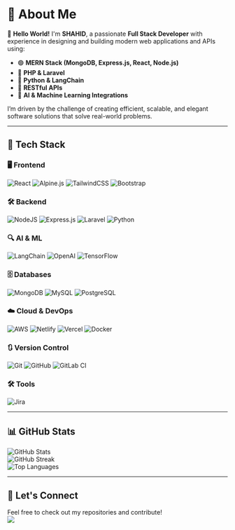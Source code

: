 # 💫 About Me
👋 **Hello World!** I'm **SHAHID**, a passionate **Full Stack Developer** with experience in designing and building modern web applications and APIs using:

- 🟢 **MERN Stack (MongoDB, Express.js, React, Node.js)**
- 🔴 **PHP & Laravel**
- 🐍 **Python & LangChain**
- 🔗 **RESTful APIs**
- 🤖 **AI & Machine Learning Integrations**

I’m driven by the challenge of creating efficient, scalable, and elegant software solutions that solve real-world problems.

---

## 🔧 Tech Stack

### 🖥️ Frontend
![React](https://img.shields.io/badge/react-%2320232a.svg?style=plastic&logo=react&logoColor=%2361DAFB)
![Alpine.js](https://img.shields.io/badge/alpinejs-white.svg?style=plastic&logo=alpinedotjs&logoColor=%238BC0D0)
![TailwindCSS](https://img.shields.io/badge/tailwindcss-%2338B2AC.svg?style=plastic&logo=tailwind-css&logoColor=white)
![Bootstrap](https://img.shields.io/badge/bootstrap-%238511FA.svg?style=plastic&logo=bootstrap&logoColor=white)

### 🛠️ Backend
![NodeJS](https://img.shields.io/badge/node.js-6DA55F?style=plastic&logo=node.js&logoColor=white)
![Express.js](https://img.shields.io/badge/express.js-%23404d59.svg?style=plastic&logo=express&logoColor=%2361DAFB)
![Laravel](https://img.shields.io/badge/laravel-%23FF2D20.svg?style=plastic&logo=laravel&logoColor=white)
![Python](https://img.shields.io/badge/python-%2314354C.svg?style=plastic&logo=python&logoColor=white)

### 🔍 AI & ML
![LangChain](https://img.shields.io/badge/LangChain-blue.svg?style=plastic&logo=python&logoColor=white)
![OpenAI](https://img.shields.io/badge/OpenAI-412991?style=plastic&logo=openai&logoColor=white)
![TensorFlow](https://img.shields.io/badge/TensorFlow-orange.svg?style=plastic&logo=tensorflow&logoColor=white)

### 🗄️ Databases
![MongoDB](https://img.shields.io/badge/MongoDB-%234ea94b.svg?style=plastic&logo=mongodb&logoColor=white)
![MySQL](https://img.shields.io/badge/mysql-4479A1.svg?style=plastic&logo=mysql&logoColor=white)
![PostgreSQL](https://img.shields.io/badge/postgres-%23316192.svg?style=plastic&logo=postgresql&logoColor=white)

### ☁️ Cloud & DevOps
![AWS](https://img.shields.io/badge/AWS-%23FF9900.svg?style=plastic&logo=amazon-aws&logoColor=white)
![Netlify](https://img.shields.io/badge/netlify-%23000000.svg?style=plastic&logo=netlify&logoColor=#00C7B7)
![Vercel](https://img.shields.io/badge/vercel-%23000000.svg?style=plastic&logo=vercel&logoColor=white)
![Docker](https://img.shields.io/badge/docker-%2304B5E5.svg?style=plastic&logo=docker&logoColor=white)

### 🔃 Version Control
![Git](https://img.shields.io/badge/git-%23F05033.svg?style=plastic&logo=git&logoColor=white)
![GitHub](https://img.shields.io/badge/github-%23121011.svg?style=plastic&logo=github&logoColor=white)
![GitLab CI](https://img.shields.io/badge/gitlab%20CI-%23181717.svg?style=plastic&logo=gitlab&logoColor=white)

### 🛠️ Tools
![Jira](https://img.shields.io/badge/jira-%230A0FFF.svg?style=plastic&logo=jira&logoColor=white)

---

## 📊 GitHub Stats

![GitHub Stats](https://github-readme-stats.vercel.app/api?username=msaShahid&theme=dark&hide_border=false&include_all_commits=false&count_private=false)  
![GitHub Streak](https://github-readme-streak-stats.herokuapp.com/?user=msaShahid&theme=dark&hide_border=false)  
![Top Languages](https://github-readme-stats.vercel.app/api/top-langs/?username=msaShahid&theme=dark&hide_border=false&layout=compact)

---

## 📍 Let's Connect

Feel free to check out my repositories and contribute!  
[![](https://visitcount.itsvg.in/api?id=msaShahid&icon=0&color=1)](https://visitcount.itsvg.in)

